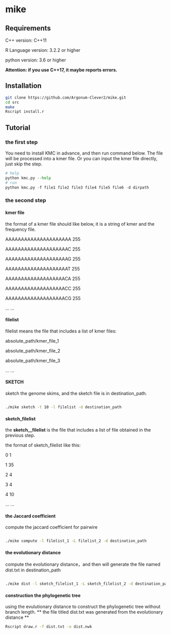 # mike
## Requirements

C++ version: C++11

R Language version: 3.2.2 or higher

python version: 3.6 or higher

**Attention: if you use C++17, it maybe reports errors.**

## Installation
```bash
git clone https://github.com/Argonum-Clever2/mike.git
cd src
make
Rscript install.r
```

## Tutorial
### the first step
You need to install KMC in advance, and then run command below. The file will be processed into a kmer file. Or you can input the kmer file directly, just skip the step.
 
```python
# help
python kmc.py --help
# run
python kmc.py -f file1 file2 file3 file4 file5 file6 -d dirpath
```
### the second step 
#### kmer file
the format of a kmer file should like below, it is a string of kmer and the frequency file.

AAAAAAAAAAAAAAAAAAAAA   255

AAAAAAAAAAAAAAAAAAAAC   255

AAAAAAAAAAAAAAAAAAAAG   255

AAAAAAAAAAAAAAAAAAAAT   255

AAAAAAAAAAAAAAAAAAACA   255

AAAAAAAAAAAAAAAAAAACC   255

AAAAAAAAAAAAAAAAAAACG   255

...   ...

#### filelist
filelist means the file that includes a list of kmer files:

absolute_path/kmer_file_1

absolute_path/kmer_file_2

absolute_path/kmer_file_3

...   ...


#### SKETCH
sketch the genome skims, and the sketch file is in destination_path.
```bash

./mike sketch -t 10 -l filelist -d destination_path

```
#### sketch_filelist
the **sketch__filelist** is the file that includes a list of file obtained in the previous step.

the format of sketch_filelist like this:

0       1 

1       35   

2       4  

3       4   

4       10      

...   ...


#### the Jaccard coefficient 
compute the jaccard coefficient for pairwire
```bash

./mike compute -l filelist_1 -L filelist_2 -d destination_path

```

#### the evolutionary distance

compute the evolutionary distance，and then will generate the file named dist.txt in destination_path
```bash

./mike dist -l sketch_filelist_1 -L sketch_filelist_2 -d destination_path

```

#### construction the phylogenetic tree

using the evulutionary distance to construct the phylogenetic tree without branch length.
** the file titled dist.txt was generated from the evolutionary distance **
```bash
Rscript draw.r -f dist.txt -o dist.nwk
```
